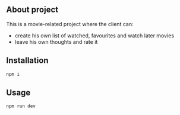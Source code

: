 ## About project
This is a movie-related project where the client can: 
 - create his own list of watched, favourites and watch later movies
 - leave his own thoughts and rate it


## Installation

```bash
npm i
```

## Usage

```bash
npm run dev
```
